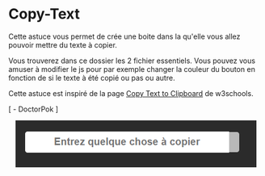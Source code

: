 # Copy-Text

Cette astuce vous permet de crée une boite dans la qu'elle vous allez pouvoir mettre du texte à copier.

Vous trouverez dans ce dossier les 2 fichier essentiels. Vous pouvez vous amuser à modifier le js pour par exemple changer la couleur du bouton en fonction de si le texte à été copié ou pas ou autre.

Cette astuce est inspiré de la page [Copy Text to Clipboard](https://www.w3schools.com/howto/howto_js_copy_clipboard.asp) de w3schools.

[ - DoctorPok ]

<div align="center">
  <img src="https://github.com/DoctorPok42/Astuces-Web/blob/main/IMG/Copy-Text.PNG">
</div>
